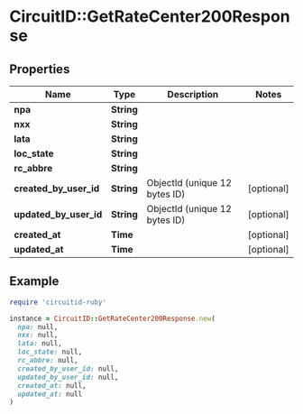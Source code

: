 # CircuitID::GetRateCenter200Response

## Properties

| Name | Type | Description | Notes |
| ---- | ---- | ----------- | ----- |
| **npa** | **String** |  |  |
| **nxx** | **String** |  |  |
| **lata** | **String** |  |  |
| **loc_state** | **String** |  |  |
| **rc_abbre** | **String** |  |  |
| **created_by_user_id** | **String** | ObjectId (unique 12 bytes ID) | [optional] |
| **updated_by_user_id** | **String** | ObjectId (unique 12 bytes ID) | [optional] |
| **created_at** | **Time** |  | [optional] |
| **updated_at** | **Time** |  | [optional] |

## Example

```ruby
require 'circuitid-ruby'

instance = CircuitID::GetRateCenter200Response.new(
  npa: null,
  nxx: null,
  lata: null,
  loc_state: null,
  rc_abbre: null,
  created_by_user_id: null,
  updated_by_user_id: null,
  created_at: null,
  updated_at: null
)
```

